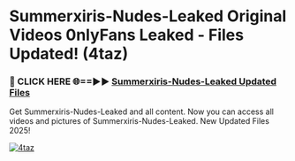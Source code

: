 # Summerxiris-Nudes-Leaked Original Videos 0nlyFans Leaked - Files Updated! (4taz)

<h3>🔴 CLICK HERE 🌐==►► <a href="https://tinyurl.com/4mcuefdz" rel="nofollow">Summerxiris-Nudes-Leaked Updated Files</a></h3>

Get Summerxiris-Nudes-Leaked and all content. Now you can access all videos and pictures of Summerxiris-Nudes-Leaked. New Updated Files 2025!

[![4taz](https://i.imgur.com/StAQSOY.gif)](https://tinyurl.com/4mcuefdz)
